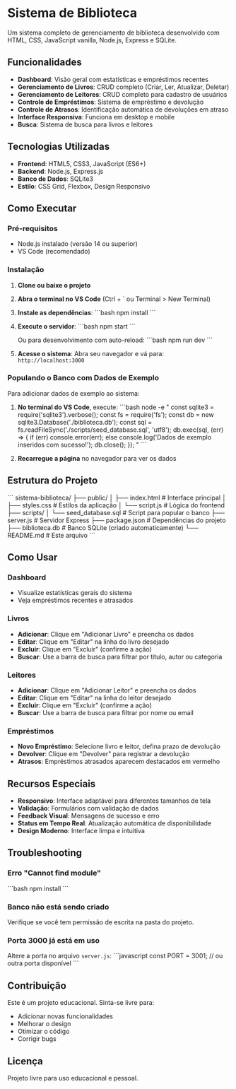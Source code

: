 # Sistema de Biblioteca

Um sistema completo de gerenciamento de biblioteca desenvolvido com HTML, CSS, JavaScript vanilla, Node.js, Express e SQLite.

## Funcionalidades

- **Dashboard**: Visão geral com estatísticas e empréstimos recentes
- **Gerenciamento de Livros**: CRUD completo (Criar, Ler, Atualizar, Deletar)
- **Gerenciamento de Leitores**: CRUD completo para cadastro de usuários
- **Controle de Empréstimos**: Sistema de empréstimo e devolução
- **Controle de Atrasos**: Identificação automática de devoluções em atraso
- **Interface Responsiva**: Funciona em desktop e mobile
- **Busca**: Sistema de busca para livros e leitores

## Tecnologias Utilizadas

- **Frontend**: HTML5, CSS3, JavaScript (ES6+)
- **Backend**: Node.js, Express.js
- **Banco de Dados**: SQLite3
- **Estilo**: CSS Grid, Flexbox, Design Responsivo

## Como Executar

### Pré-requisitos
- Node.js instalado (versão 14 ou superior)
- VS Code (recomendado)

### Instalação

1. **Clone ou baixe o projeto**
2. **Abra o terminal no VS Code** (Ctrl + ` ou Terminal > New Terminal)
3. **Instale as dependências**:
   \`\`\`bash
   npm install
   \`\`\`

4. **Execute o servidor**:
   \`\`\`bash
   npm start
   \`\`\`
   
   Ou para desenvolvimento com auto-reload:
   \`\`\`bash
   npm run dev
   \`\`\`

5. **Acesse o sistema**:
   Abra seu navegador e vá para: `http://localhost:3000`

### Populando o Banco com Dados de Exemplo

Para adicionar dados de exemplo ao sistema:

1. **No terminal do VS Code**, execute:
   \`\`\`bash
   node -e "
   const sqlite3 = require('sqlite3').verbose();
   const fs = require('fs');
   const db = new sqlite3.Database('./biblioteca.db');
   const sql = fs.readFileSync('./scripts/seed_database.sql', 'utf8');
   db.exec(sql, (err) => {
     if (err) console.error(err);
     else console.log('Dados de exemplo inseridos com sucesso!');
     db.close();
   });
   "
   \`\`\`

2. **Recarregue a página** no navegador para ver os dados

## Estrutura do Projeto

\`\`\`
sistema-biblioteca/
├── public/
│   ├── index.html      # Interface principal
│   ├── styles.css      # Estilos da aplicação
│   └── script.js       # Lógica do frontend
├── scripts/
│   └── seed_database.sql # Script para popular o banco
├── server.js           # Servidor Express
├── package.json        # Dependências do projeto
├── biblioteca.db       # Banco SQLite (criado automaticamente)
└── README.md          # Este arquivo
\`\`\`

## Como Usar

### Dashboard
- Visualize estatísticas gerais do sistema
- Veja empréstimos recentes e atrasados

### Livros
- **Adicionar**: Clique em "Adicionar Livro" e preencha os dados
- **Editar**: Clique em "Editar" na linha do livro desejado
- **Excluir**: Clique em "Excluir" (confirme a ação)
- **Buscar**: Use a barra de busca para filtrar por título, autor ou categoria

### Leitores
- **Adicionar**: Clique em "Adicionar Leitor" e preencha os dados
- **Editar**: Clique em "Editar" na linha do leitor desejado
- **Excluir**: Clique em "Excluir" (confirme a ação)
- **Buscar**: Use a barra de busca para filtrar por nome ou email

### Empréstimos
- **Novo Empréstimo**: Selecione livro e leitor, defina prazo de devolução
- **Devolver**: Clique em "Devolver" para registrar a devolução
- **Atrasos**: Empréstimos atrasados aparecem destacados em vermelho

## Recursos Especiais

- **Responsivo**: Interface adaptável para diferentes tamanhos de tela
- **Validação**: Formulários com validação de dados
- **Feedback Visual**: Mensagens de sucesso e erro
- **Status em Tempo Real**: Atualização automática de disponibilidade
- **Design Moderno**: Interface limpa e intuitiva

## Troubleshooting

### Erro "Cannot find module"
\`\`\`bash
npm install
\`\`\`

### Banco não está sendo criado
Verifique se você tem permissão de escrita na pasta do projeto.

### Porta 3000 já está em uso
Altere a porta no arquivo `server.js`:
\`\`\`javascript
const PORT = 3001; // ou outra porta disponível
\`\`\`

## Contribuição

Este é um projeto educacional. Sinta-se livre para:
- Adicionar novas funcionalidades
- Melhorar o design
- Otimizar o código
- Corrigir bugs

## Licença

Projeto livre para uso educacional e pessoal.
